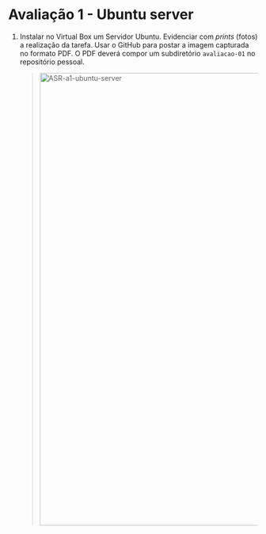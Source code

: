 # Avaliação 1 - Ubuntu server

1. Instalar no Virtual Box um Servidor Ubuntu. Evidenciar com _prints_ (fotos) a realização da tarefa. Usar o GitHub para postar a imagem capturada no formato PDF. O PDF deverá compor um subdiretório `avaliacao-01` no repositório pessoal.
   > <img width="914" alt="ASR-a1-ubuntu-server" src="https://github.com/PabloBF/asr_tele/assets/55034604/20d0b7da-a961-4907-aea6-bfe9a0367b6b">
